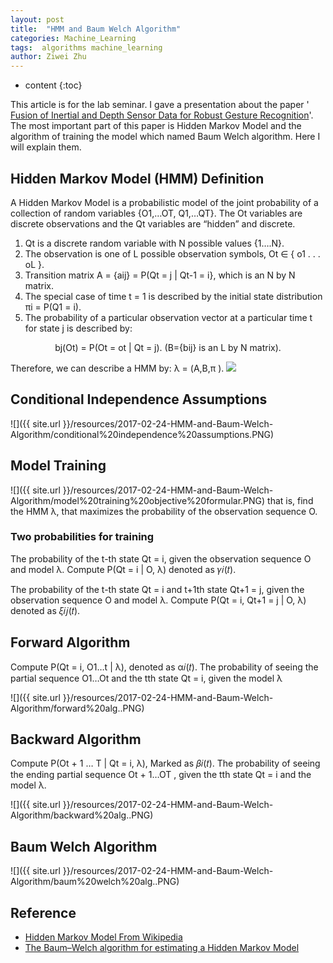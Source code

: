 ```yaml
---
layout: post
title:  "HMM and Baum Welch Algorithm"
categories: Machine_Learning
tags:  algorithms machine_learning
author: Ziwei Zhu
---
```


* content
{:toc}


This article is for the lab seminar. I gave a presentation about the paper ' [Fusion of Inertial and Depth Sensor Data for Robust Gesture Recognition](https://www.dropbox.com/s/imwdujgf4kdat04/Fusion%20of%20Inertial%20and%20Depth%20Sensor%20Data%20for%20Robust%20Hand%20Gesture%20Recognition.pdf?dl=0)'. The most important part of this paper is Hidden Markov Model and the algorithm of training the model which named Baum Welch algorithm. Here I will explain them.


## Hidden Markov Model (HMM) Definition

A Hidden Markov Model is a probabilistic model of the joint probability of a collection of random variables {O1,…OT, Q1,…QT}. The Ot variables are discrete observations and the Qt variables are “hidden” and discrete. 

1. Qt is a discrete random variable with N possible values {1….N}.
2. The observation is one of L possible observation symbols, Ot ∈ { o1 . . . oL }. 
3. Transition matrix A = {aij} = P(Qt = j \| Qt-1 = i}, which is an N by N matrix.
4. The special case of time t = 1 is described by the initial state distribution πi = P(Q1 = i).
5. The probability of a particular observation vector at a particular time t for state j is described by: 
<p align='center'>bj(Ot) = P(Ot = ot | Qt = j). (B={bij} is an L by N matrix).</p>

Therefore, we can describe a HMM by: λ = (A,B,π ).
![](http://gekkoquant.com/wp-content/uploads/2014/05/hidden-markov-model.png)


## Conditional Independence Assumptions
![]({{ site.url }}/resources/2017-02-24-HMM-and-Baum-Welch-Algorithm/conditional%20independence%20assumptions.PNG)

## Model Training
![]({{ site.url }}/resources/2017-02-24-HMM-and-Baum-Welch-Algorithm/model%20training%20objective%20formular.PNG)
that is, find the HMM λ, that maximizes the probability of the observation sequence O.

### Two probabilities for training

The probability of the t-th state Qt = i, given the observation sequence O and model λ.
Compute P(Qt = i | O, λ) denoted as 𝛾𝑖(𝑡).

The probability of the t-th state Qt = i and t+1th state Qt+1 = j, given the observation sequence O and model λ.
Compute P(Qt = i, Qt+1 = j | O, λ) denoted as 𝜉𝑖𝑗(𝑡).

## Forward Algorithm
Compute P(Qt = i, O1…t | λ), denoted as α𝑖(𝑡).
The probability of seeing the partial sequence O1…Ot and the tth state Qt = i, given the model λ

![]({{ site.url }}/resources/2017-02-24-HMM-and-Baum-Welch-Algorithm/forward%20alg..PNG)

## Backward Algorithm
Compute P(Ot + 1 … T | Qt = i, λ), Marked as 𝛽𝑖(𝑡).
The probability of seeing the ending partial sequence Ot + 1…OT , given the tth state Qt = i and the model λ.

![]({{ site.url }}/resources/2017-02-24-HMM-and-Baum-Welch-Algorithm/backward%20alg..PNG)

## Baum Welch Algorithm
![]({{ site.url }}/resources/2017-02-24-HMM-and-Baum-Welch-Algorithm/baum%20welch%20alg..PNG)

## Reference

- [Hidden Markov Model From Wikipedia](https://en.wikipedia.org/wiki/Hidden_Markov_model)
- [The Baum–Welch algorithm for estimating a Hidden Markov Model](http://www.ph.biu.ac.il/faculty/kanter/BW.pdf)